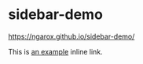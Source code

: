 # sidebar-demo
https://ngarox.github.io/sidebar-demo/
<p>This is <a href="http://example.com/" title="Title">
an example</a> inline link.</p>
